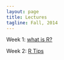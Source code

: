 ```yaml
---
layout: page
title: Lectures
tagline: Fall, 2014
---
```



Week 1: [what is R?](../assets/lectures/week1/WhatIsR.pdf) 

Week 2: [R Tips](../assets/lectures/week2/r_tips.pdf)
